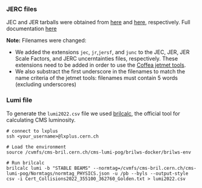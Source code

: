 ### JERC files

JEC and JER tarballs were obtained from [here](https://github.com/cms-jet/JECDatabase/tree/master/tarballs) and [here](https://github.com/cms-jet/JRDatabase/tree/master/tarballs), respectively. Full documentation [here](https://cms-jerc.web.cern.ch/Recommendations/)

**Note:** Filenames were changed: 
* We added the extensions `jec`, `jr`,`jersf`, and `junc` to the JEC, JER, JER Scale Factors, and JERC uncerntainties files, respectively. These extensions need to be added in order to use the [Coffea jetmet tools](https://coffeateam.github.io/coffea/modules/coffea.jetmet_tools.html).     
* We also substract the first underscore in the filenames to match the name criteria of the jetmet tools: filenames must contain 5 words (excluding underscores) 

### Lumi file

To generate the `lumi2022.csv` file we used [brilcalc](https://twiki.cern.ch/twiki/bin/view/CMS/BrilcalcQuickStart), the official tool for calculating CMS luminosity.

```
# connect to lxplus
ssh <your_username>@lxplus.cern.ch

# Load the environment
source /cvmfs/cms-bril.cern.ch/cms-lumi-pog/brilws-docker/brilws-env

# Run brilcalc
brilcalc lumi -b "STABLE BEAMS" --normtag=/cvmfs/cms-bril.cern.ch/cms-lumi-pog/Normtags/normtag_PHYSICS.json -u /pb --byls --output-style csv -i Cert_Collisions2022_355100_362760_Golden.txt > lumi2022.csv
```